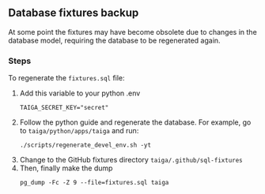 ## Database fixtures backup

At some point the fixtures may have become obsolete due to changes in the database model, requiring the database to be regenerated again.

### Steps

To regenerate the `fixtures.sql` file:

1. Add this variable to your python .env
   ```
   TAIGA_SECRET_KEY="secret"
   ```
2. Follow the python guide and regenerate the database.
   For example, go to `taiga/python/apps/taiga` and run:
   ```
   ./scripts/regenerate_devel_env.sh -yt
   ```
3. Change to the GitHub fixtures directory `taiga/.github/sql-fixtures`
4. Then, finally make the dump
   ```
   pg_dump -Fc -Z 9 --file=fixtures.sql taiga
   ```
